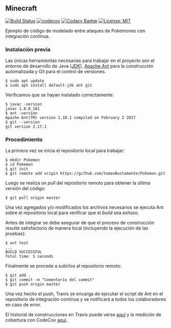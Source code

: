 ## Minecraft

[![Build Status](https://travis-ci.org/Giacocipo/ProyectoMinecraft.svg?branch=master)](https://travis-ci.org/Giacocipo/ProyectoMinecraft)
[![codecov](https://img.shields.io/codecov/c/github/dwyl/hapi-auth-jwt2.svg?maxAge=2592000)](https://codecov.io/gh/tomasBustamante/Pokemon)
[![Codacy Badge](https://api.codacy.com/project/badge/Grade/2bc54b6684cc40eb8248b9dbba11d462)](https://app.codacy.com/app/tomasBustamante/Pokemon?utm_source=github.com&utm_medium=referral&utm_content=tomasBustamante/Pokemon&utm_campaign=Badge_Grade_Dashboard)
[![License: MIT](https://img.shields.io/badge/License-MIT-yellow.svg)](https://opensource.org/licenses/MIT)

Ejemplo de código de modelado entre ataques de Pokemones con integración contínua.

### Instalación previa
Las únicas herramientas necesarias para trabajar en el proyecto son el entorno de desarrollo de Java ([JDK](https://www.oracle.com/technetwork/java/javase/downloads/jdk8-downloads-2133151.html)), [Apache Ant](https://ant.apache.org/) para la construcción automatizada y Git para el control de versiones.
```console
$ sudo apt update
$ sudo apt install default-jdk ant git
```
Verificamos que se hayan instalado correctamente:

```console
$ javac -version
javac 1.8.0_181
$ ant -version
Apache Ant(TM) version 1.10.1 compiled on February 2 2017
$ git --version
git version 2.17.1
```
### Procedimiento
La primera vez se inicia el repositorio local para trabajar:
```console
$ mkdir Pokemon
$ cd Pokemon
$ git init
$ git remote add origin https://github.com/tomasBustamante/Pokemon.git
```
Luego se realiza un *pull* del repositorio remoto para obtener la última versión del código:
```console
$ git pull origin master
```
Una vez agregados y/o modificados los archivos necesarios se ejecuta Ant sobre el repositorio local para verificar que el *build* sea exitoso.

Antes de integrar se debe asegurar de que el proceso de construcción resulte satisfactorio de manera local (incluyendo la ejecución de las pruebas):

```console
$ ant test
...
BUILD SUCCESSFUL
Total time: 5 seconds
```

Finalmente se procede a subirlos al repositorio remoto:
```console
$ git add .
$ git commit -m "Comentario del commit"
$ git push origin master
```
Una vez hecho el push, Travis se encarga de ejecutar el script de Ant en el repositorio de integración contínua y se notificará a todos los colaboradores en caso de error.

El historial de construcciones en Travis puede verse [aquí](https://travis-ci.org/tomasBustamante/Pokemon/builds) y la medición de cobertura con CodeCov [aquí](https://codecov.io/gh/tomasBustamante/Pokemon).
